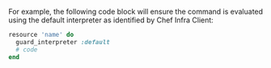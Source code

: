 For example, the following code block will ensure the command is
evaluated using the default interpreter as identified by Chef Infra
Client:

``` ruby
resource 'name' do
  guard_interpreter :default
  # code
end
```